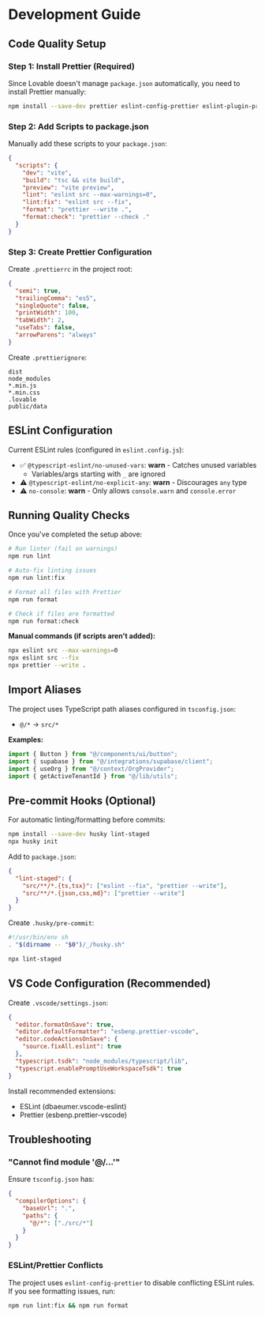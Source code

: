 # Development Guide

## Code Quality Setup

### Step 1: Install Prettier (Required)

Since Lovable doesn't manage `package.json` automatically, you need to install Prettier manually:

```bash
npm install --save-dev prettier eslint-config-prettier eslint-plugin-prettier
```

### Step 2: Add Scripts to package.json

Manually add these scripts to your `package.json`:

```json
{
  "scripts": {
    "dev": "vite",
    "build": "tsc && vite build",
    "preview": "vite preview",
    "lint": "eslint src --max-warnings=0",
    "lint:fix": "eslint src --fix",
    "format": "prettier --write .",
    "format:check": "prettier --check ."
  }
}
```

### Step 3: Create Prettier Configuration

Create `.prettierrc` in the project root:

```json
{
  "semi": true,
  "trailingComma": "es5",
  "singleQuote": false,
  "printWidth": 100,
  "tabWidth": 2,
  "useTabs": false,
  "arrowParens": "always"
}
```

Create `.prettierignore`:

```
dist
node_modules
*.min.js
*.min.css
.lovable
public/data
```

## ESLint Configuration

Current ESLint rules (configured in `eslint.config.js`):

- ✅ `@typescript-eslint/no-unused-vars`: **warn** - Catches unused variables
  - Variables/args starting with `_` are ignored
- ⚠️ `@typescript-eslint/no-explicit-any`: **warn** - Discourages `any` type
- ⚠️ `no-console`: **warn** - Only allows `console.warn` and `console.error`

## Running Quality Checks

Once you've completed the setup above:

```bash
# Run linter (fail on warnings)
npm run lint

# Auto-fix linting issues
npm run lint:fix

# Format all files with Prettier
npm run format

# Check if files are formatted
npm run format:check
```

**Manual commands (if scripts aren't added):**

```bash
npx eslint src --max-warnings=0
npx eslint src --fix
npx prettier --write .
```

## Import Aliases

The project uses TypeScript path aliases configured in `tsconfig.json`:

- `@/*` → `src/*`

**Examples:**
```typescript
import { Button } from "@/components/ui/button";
import { supabase } from "@/integrations/supabase/client";
import { useOrg } from "@/context/OrgProvider";
import { getActiveTenantId } from "@/lib/utils";
```

## Pre-commit Hooks (Optional)

For automatic linting/formatting before commits:

```bash
npm install --save-dev husky lint-staged
npx husky init
```

Add to `package.json`:
```json
{
  "lint-staged": {
    "src/**/*.{ts,tsx}": ["eslint --fix", "prettier --write"],
    "src/**/*.{json,css,md}": ["prettier --write"]
  }
}
```

Create `.husky/pre-commit`:
```bash
#!/usr/bin/env sh
. "$(dirname -- "$0")/_/husky.sh"

npx lint-staged
```

## VS Code Configuration (Recommended)

Create `.vscode/settings.json`:

```json
{
  "editor.formatOnSave": true,
  "editor.defaultFormatter": "esbenp.prettier-vscode",
  "editor.codeActionsOnSave": {
    "source.fixAll.eslint": true
  },
  "typescript.tsdk": "node_modules/typescript/lib",
  "typescript.enablePromptUseWorkspaceTsdk": true
}
```

Install recommended extensions:
- ESLint (dbaeumer.vscode-eslint)
- Prettier (esbenp.prettier-vscode)

## Troubleshooting

### "Cannot find module '@/...'"

Ensure `tsconfig.json` has:
```json
{
  "compilerOptions": {
    "baseUrl": ".",
    "paths": {
      "@/*": ["./src/*"]
    }
  }
}
```

### ESLint/Prettier Conflicts

The project uses `eslint-config-prettier` to disable conflicting ESLint rules. If you see formatting issues, run:

```bash
npm run lint:fix && npm run format
```
